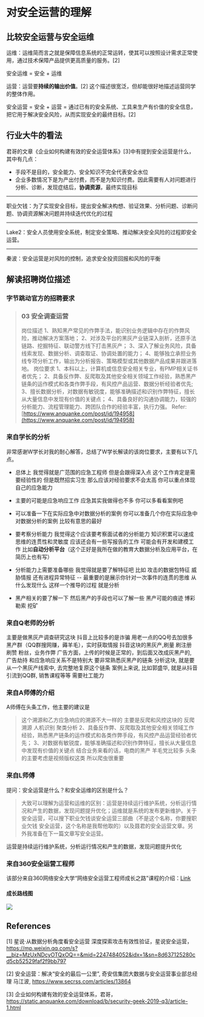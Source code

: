 # 对安全运营的理解

## 比较安全运营与安全运维

运维：运维简而言之就是保障信息系统的正常运转，使其可以按照设计需求正常使用，通过技术保障产品提供更高质量的服务。[2]

安全运维 = 安全 + 运维

运营：运营要**持续的输出价值**。[2] 这个描述很宽泛，但却能很好地描述运营同学的整体作用。

安全运营 = 安全 + 运营 = 通过已有的安全系统、工具来生产有价值的安全信息，把它用于解决安全风险，从而实现安全的最终目标。[2]



## 行业大牛的看法


君哥的文章《企业如何构建有效的安全运营体系》[3]中有提到安全运营是什么，其中有几点：

-   手段不是目的，安全能力、安全知识不完全代表安全水位
-   企业多数情况下是为产出付费，而不是为知识付费。因此需要有人对问题进行分析、诊断，发现症结后，**协调资源**，最终实现目标

---

职业欠钱：为了实现安全目标，提出安全解决构想、验证效果、分析问题、诊断问题、协调资源解决问题并持续迭代优化的过程

---

Lake2：安全人员使用安全系统，制定安全策略、推动解决安全风险的过程即安全运营。

---

秦波：安全运营是对风险的控制，追求安全投资回报和风险的平衡



## 解读招聘岗位描述

### 字节跳动官方的招聘要求
> ### 03 安全调查运营
> 岗位描述
> 1、熟知黑产常见的作弊手法，能识别业务逻辑中存在的作弊风险，推动解决方案落地；
> 2、对涉及平台的黑灰产业链深入剖析，还原手法链路、挖掘特征、联动警方线下打击黑灰产；
> 3、深入了解业务风险，具备线索发现、数据分析、调查取证、协调处置的能力；
> 4、能够独立承担业务线专项分析工作，输出为分析报告、策略模型或其他数据产品成果并跟进落地。
> 岗位要求
> 1、本科以上，计算机或信息安全相关专业，有PMP相关证书者优先；
> 2、具备反作弊、反爬取及其他安全相关领域工作经验，熟悉黑产链条的运作模式和各类作弊手段，有风控产品运营、数据分析经验者优先;
> 3、擅长数据分析，对数据有敏锐度，能够准确描述和识别作弊特征，擅长从大量信息中发现有价值的关键点；
> 4、具备良好的沟通协调能力，较强的分析能力、流程管理能力、跨团队合作的经验丰富，执行力强。
> Refer: [https://www.anquanke.com/post/id/194958](https://www.anquanke.com/post/id/194958)

### 来自学长的分析
非常感谢W学长对我的耐心解答，总结了W学长解读的该岗位要求，主要有以下几点。

- 总体上
我觉得就是广范围的应急工程师
但是会跟得深入点
这个工作肯定是需要经验性的
但是既然招实习生
那么应该对经验要求不会太高
你可以重点体现自己的应急能力

- 主要的可能是应急响应工作
应急其实我做得也不多
你可以多看看案例吧

- 可以准备一下在实际应急中对数据分析的案例
你可以准备几个你在实际应急中对数据分析的案例
比较有意思的最好

- 要考察分析能力
我觉得这个应该要考察面试者的分析能力
知识积累可以速成
思维的连贯性和灵敏度
应该还会有一些写报告的工作
可能会有开发和建模工作
比如**自动分析平台**（这个正好是我所在做的教育大数据分析及应用平台，在简历上也有写）

- 分析能力上需要准备哪些
我觉得就是要了解特征吧
比如 攻击的数据包特征
威胁情报
还有进程异常特征
--
最重要的是展示你针对一次事件的连贯的思维
从什么发现什么
这样一个推导的过程 就是分析

- 黑产相关的要了解一下
然后黑产的手段也可以了解一些
黑产可能的痕迹
博彩
勒索
挖矿

### 来自Q老师的分析
主要是做黑灰产调查研究这块
抖音上比较多的是诈骗
用老一点的QQ号去加很多黑产群（QQ群搜网赚，薅羊毛），实时获取情报
抖音这块的黑灰产,刷量 刷注册 刷赞 粉丝，业务作弊
广告方面，上传的时候是正常的，到后面又改成灰黑产的, 广告劫持
和应急响应关系不是特别大
要非常熟悉灰黑产的链条
分析这块, 就是要从一个黑灰产线索中, 去完整地复原这个链条
案例上来说, 比如郭盛华, 就是从抖音引流到QQ群, 销售课程等等
需要社工能力
### 来自A师傅的介绍
A师傅在头条工作，他主要的建议是
> 这个溯源和乙方应急响应的溯源不大一样的
> 主要是反爬和风控这块的
> 反爬溯源
> 人机识别
> 聚类分析
> 2、具备反作弊、反爬取及其他安全相关领域工作经验，熟悉黑产链条的运作模式和各类作弊手段，有风控产品运营经验者优先；
> 3、对数据有敏锐度，能够准确描述和识别作弊特征，擅长从大量信息中发现有价值的关键点
> 结合业务来看的话，电商的黑产
> 羊毛党比较多
> 头条的主要考虑是视频版权这类
> 所以爬虫很重要



### 来自L师傅

提问：安全运营是什么？和安全运维的区别是什么？

> 大致可以理解为运营和运维的区别：运营是持续运行维护系统，分析运行情况和产生的数据，发现问题提升优化；运维就是系统的发布更新维护。关于安全运营，可以搜下职业欠钱谈安全运营三部曲（不是这个名称，你要搜职业欠钱 安全运营，这个名称是我帮他取的）以及聂君的安全运营文章。另外我准备在下一篇文章写安全运营。

运营是持续运行维护系统，分析运行情况和产生的数据，发现问题提升优化



### 来自360安全运营工程师

该部分来自360网络安全大学“网络安全运营工程师成长之路”课程的介绍：[Link](https://www.bilibili.com/video/av37395414)
#### 成长路线图
![](https://image-host-toky.oss-cn-shanghai.aliyuncs.com/20200321185451.png)





## References
[1] 星说·从数据分析角度看安全运营 深度探索攻击有效性验证，星说安全运营，https://mp.weixin.qq.com/s?__biz=MzUxNDcyOTQxOQ==&mid=2247484052&idx=1&sn=8d637125280cd5cb52529faf2f9bb797

[2] 安全运营：解决“安全的最后一公里”,  奇安信集团大数据与安全运营事业部总经理 马江波, https://www.secrss.com/articles/13864

\[3] 企业如何构建有效的安全运营体系，君哥，https://static.anquanke.com/download/b/security-geek-2019-q3/article-1.html